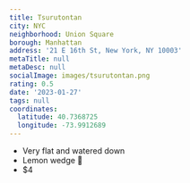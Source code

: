```yaml
---
title: Tsurutontan
city: NYC
neighborhood: Union Square
borough: Manhattan
address: '21 E 16th St, New York, NY 10003'
metaTitle: null
metaDesc: null
socialImage: images/tsurutontan.png
rating: 0.5
date: '2023-01-27'
tags: null
coordinates:
  latitude: 40.7368725
  longitude: -73.9912689
---
```


- Very flat and watered down
- Lemon wedge 🍋
- $4
